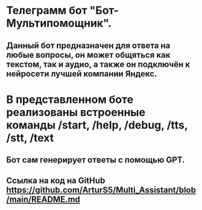 # Телеграмм бот "Бот-Мультипомощник".
## Данный бот предназначен для ответа на любые вопросы, он может общяться как текстом, так и аудио, а также он подключён к нейросети лучшей компании Яндекс. ##
# В представленном боте реализованы встроенные команды /start, /help, /debug, /tts, /stt, /text #
##  Бот сам генерирует ответы с помощью GPT. ##
## Ссылка на код на GitHub https://github.com/ArturS5/Multi_Assistant/blob/main/README.md ##
